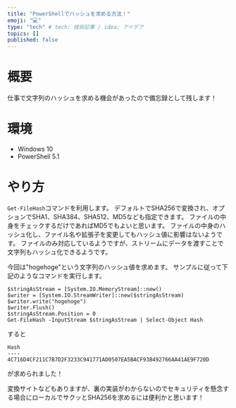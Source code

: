 ```yaml
---
title: "PowerShellでハッシュを求める方法！"
emoji: "💻"
type: "tech" # tech: 技術記事 / idea: アイデア
topics: []
published: false
---
```


# 概要
仕事で文字列のハッシュを求める機会があったので備忘録として残します！

# 環境
- Windows 10
- PowerShell 5.1

# やり方
`Get-FileHash`コマンドを利用します。
デフォルトでSHA256で変換され、オプションでSHA1、SHA384、SHA512、MD5なども指定できます。
ファイルの中身をチェックするだけであればMD5でもよいと思います。
ファイルの中身のハッシュ化し、ファイル名や拡張子を変更してもハッシュ値に影響はないようです。
ファイルのみ対応しているようですが、ストリームにデータを渡すことで文字列もハッシュ化できるようです。

今回は"hogehoge"という文字列のハッシュ値を求めます。
サンプルに従って下記のようなコマンドを実行します。

```
$stringAsStream = [System.IO.MemoryStream]::new()
$writer = [System.IO.StreamWriter]::new($stringAsStream)
$writer.write("hogehoge")
$writer.Flush()
$stringAsStream.Position = 0
Get-FileHash -InputStream $stringAsStream | Select-Object Hash
```

すると
```
Hash
----
4C716D4CF211C7B7D2F3233C941771AD0507EA5BACF93B492766AA41AE9F720D
```
が求められました！

変換サイトなどもありますが、裏の実装がわからないのでセキュリティを懸念する場合にローカルでサクッとSHA256を求めるには便利かと思います！
